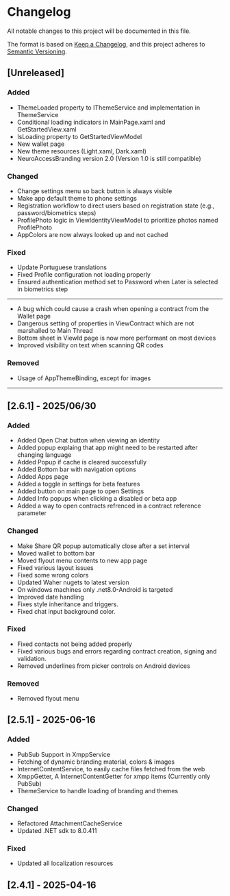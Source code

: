 # Changelog

All notable changes to this project will be documented in this file.

The format is based on [Keep a Changelog](https://keepachangelog.com/en/1.1.0/),
and this project adheres to [Semantic Versioning](https://semver.org/spec/v2.0.0.html).

## [Unreleased]

### Added

- ThemeLoaded property to IThemeService and implementation in ThemeService
- Conditional loading indicators in MainPage.xaml and GetStartedView.xaml
- IsLoading property to GetStartedViewModel
- New wallet page
- New theme resources (Light.xaml, Dark.xaml)
- NeuroAccessBranding version 2.0 (Version 1.0 is still compatible)

### Changed

- Change settings menu so back button is always visible
- Make app default theme to phone settings
- Registration workflow to direct users based on registration state (e.g., password/biometrics steps)
- ProfilePhoto logic in ViewIdentityViewModel to prioritize photos named ProfilePhoto
- AppColors are now always looked up and not cached

### Fixed

- Update Portuguese translations
- Fixed Profile configuration not loading properly
- Ensured authentication method set to Password when Later is selected in biometrics step
- --
- A bug which could cause a crash when opening a contract from the Wallet page
- Dangerous setting of properties in ViewContract which are not marshalled to Main Thread
- Bottom sheet in ViewId page is now more performant on most devices
- Improved visibility on text when scanning QR codes

### Removed

- Usage of AppThemeBinding, except for images
- --

## [2.6.1] - 2025/06/30

### Added

- Added Open Chat button when viewing an identity
- Added popup explaing that app might need to be restarted after changing language
- Added Popup if cache is cleared successfully
- Added Bottom bar with navigation options
- Added Apps page
- Added a toggle in settings for beta features
- Added button on main page to open Settings
- Added Info popups when clicking a disabled or beta app
- Added a way to open contracts refrenced in a contract reference parameter

### Changed

- Make Share QR popup automatically close after a set interval
- Moved wallet to bottom bar
- Moved flyout menu contents to new app page
- Fixed various layout issues
- Fixed some wrong colors
- Updated Waher nugets to latest version
- On windows machines only .net8.0-Android is targeted
- Improved date handling
- Fixes style inheritance and triggers.
- Fixed chat input background color.

### Fixed

- Fixed contacts not being added properly
- Fixed various bugs and errors regarding contract creation, signing and validation.
- Removed underlines from picker controls on Android devices

### Removed

- Removed flyout menu

## [2.5.1] - 2025-06-16

### Added

- PubSub Support in XmppService
- Fetching of dynamic branding material, colors & images
- InternetContentService, to easily cache files fetched from the web
- XmppGetter, A InternetContentGetter for xmpp items (Currently only PubSub)
- ThemeService to handle loading of branding and themes

### Changed

- Refactored AttachmentCacheService
- Updated .NET sdk to 8.0.411

### Fixed

- Updated all localization resources

## [2.4.1] - 2025-04-16

